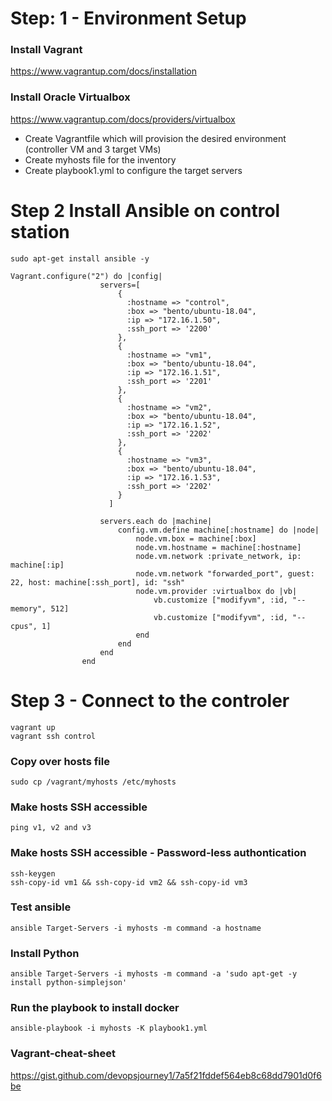 # Step: 1 - Environment Setup
### Install Vagrant
https://www.vagrantup.com/docs/installation

### Install Oracle Virtualbox
https://www.vagrantup.com/docs/providers/virtualbox

- Create Vagrantfile which will provision the desired environment (controller VM and 3 target VMs)
- Create myhosts file for the inventory
- Create playbook1.yml to configure the target servers

# Step 2 Install Ansible on control station
```
sudo apt-get install ansible -y

Vagrant.configure("2") do |config|
                    servers=[
                        {
                          :hostname => "control",
                          :box => "bento/ubuntu-18.04",
                          :ip => "172.16.1.50",
                          :ssh_port => '2200'
                        },
                        {
                          :hostname => "vm1",
                          :box => "bento/ubuntu-18.04",
                          :ip => "172.16.1.51",
                          :ssh_port => '2201'
                        },
                        {
                          :hostname => "vm2",
                          :box => "bento/ubuntu-18.04",
                          :ip => "172.16.1.52",
                          :ssh_port => '2202'
                        },
                        {
                          :hostname => "vm3",
                          :box => "bento/ubuntu-18.04",
                          :ip => "172.16.1.53",
                          :ssh_port => '2202'
                        }        
                      ]
                
                    servers.each do |machine|
                        config.vm.define machine[:hostname] do |node|
                            node.vm.box = machine[:box]
                            node.vm.hostname = machine[:hostname]
                            node.vm.network :private_network, ip: machine[:ip]
                            node.vm.network "forwarded_port", guest: 22, host: machine[:ssh_port], id: "ssh"
                            node.vm.provider :virtualbox do |vb|
                                vb.customize ["modifyvm", :id, "--memory", 512]
                                vb.customize ["modifyvm", :id, "--cpus", 1]
                            end
                        end
                    end
                end
```
# Step 3 - Connect to the controler 
```
vagrant up
vagrant ssh control
```

### Copy over hosts file
```
sudo cp /vagrant/myhosts /etc/myhosts
```

### Make hosts SSH accessible
```
ping v1, v2 and v3
```

### Make hosts SSH accessible - Password-less authontication
```
ssh-keygen
ssh-copy-id vm1 && ssh-copy-id vm2 && ssh-copy-id vm3
```

### Test ansible 
```
ansible Target-Servers -i myhosts -m command -a hostname
```

### Install Python 
```
ansible Target-Servers -i myhosts -m command -a 'sudo apt-get -y install python-simplejson'
```
### Run the playbook to install docker
```
ansible-playbook -i myhosts -K playbook1.yml
```
### Vagrant-cheat-sheet
https://gist.github.com/devopsjourney1/7a5f21fddef564eb8c68dd7901d0f6be
